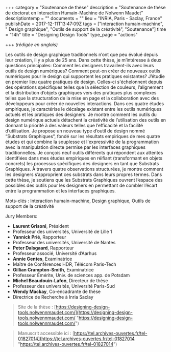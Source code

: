 +++
category = "Soutenance de thèse"
description = "Soutenance de thèse de doctorat en Interaction Humain-Machine de Nolwenn Maudet"
descriptiontemp = ""
documents = ""
lieu = "INRIA, Paris - Saclay, France"
publishDate = 2017-12-11T13:47:09Z
tags = ["Interaction humain-machine", " Design graphique", "Outils de support de la créativité", "Soutenance"]
time = "14h"
title = "Designing Design Tools"
type_page = "actions"

+++
_(rédigée en anglais)_

Les outils de design graphique traditionnels n’ont que peu évolué depuis leur création, il y a plus de 25 ans. Dans cette thèse, je m’intéresse à deux questions principales: Comment les designers travaillent-ils avec leurs outils de design numériques? Comment peut-on créer de nouveaux outils numériques pour le design qui supportent les pratiques existantes? J’étudie en premier lieu quatre pratiques de design. Celles-ci s'échelonnent depuis des opérations spécifiques telles que la sélection de couleurs, l’alignement et la distribution d’objets graphiques vers des pratiques plus complexes telles que la structuration de la mise en page et la collaboration avec des développeurs pour créer de nouvelles interactions. Dans ces quatre études empiriques, je caractérise le décalage existant entre les outils numériques actuels et les pratiques des designers. Je montre comment les outils du design numérique actuels détachent la créativité de l’utilisation des outils en donnant la priorité à des valeurs telles que l’efficacité et la facilité d’utilisation. Je propose un nouveau type d’outil de design nommé “Substrats Graphiques”, fondé sur les résultats empiriques de mes quatre études et qui combine la souplesse et l'expressivité de la programmation avec la manipulation directe permise par les interfaces graphiques traditionnelles. Je conçois neuf outils différents qui répondent aux attentes identifiées dans mes études empiriques en réifiant (transformant en objets concrets) les processus spécifiques des designers en tant que Substrats Graphiques. À travers quatre observations structurées, je montre comment les designers s’approprient ces substrats dans leurs propres termes. Dans cette thèse, je soutiens que les Substrats Graphiques ouvrent l’espace des possibles des outils pour les designers en permettant de combler l’écart entre la programmation et les interfaces graphiques.

Mots-clés : Interaction humain-machine, Design graphique, Outils de support de la créativité

Jury Members:

* **Laurent Grisoni**, Président
* Professeur des universités, Université de Lille 1
* **Yannick Prié**, Rapporteur
* Professeur des universités, Université de Nantes
* **Peter Dalsgaard**, Rapporteur
* Professeur associé, Université d’Aarhus
* **Annie Gentes**, Examinatrice
* Maître de Conférences HDR, Télécom Paris-Tech
* **Gillian Crampton-Smith**, Examinatrice
* Professeur Émérite, Univ. de sciences app. de Potsdam
* **Michel Beaudouin-Lafon**, Directeur de thèse
* Professeur des universités, Université Paris-Sud
* **Wendy Mackay**, Co-encadrante de thèse
* Directrice de Recherche à Inria Saclay

> Site de la thèse : [https://designing-design-tools.nolwennmaudet.com/](https://designing-design-tools.nolwennmaudet.com/ "https://designing-design-tools.nolwennmaudet.com/")

> Manuscrit accessible ici : [https://tel.archives-ouvertes.fr/tel-01827014](https://tel.archives-ouvertes.fr/tel-01827014 "https://tel.archives-ouvertes.fr/tel-01827014")